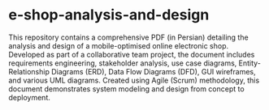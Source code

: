 # e-shop-analysis-and-design
This repository contains a comprehensive PDF (in Persian) detailing the analysis and design of a mobile-optimised online electronic shop. Developed as part of a collaborative team project, the document includes requirements engineering, stakeholder analysis, use case diagrams, Entity-Relationship Diagrams (ERD), Data Flow Diagrams (DFD), GUI wireframes, and various UML diagrams. Created using Agile (Scrum) methodology, this document demonstrates system modeling and design from concept to deployment.
